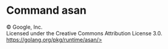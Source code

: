 Command asan
============

 
© Google, Inc.\
Licensed under the Creative Commons Attribution License 3.0.\
https://golang.org/pkg/runtime/asan/>

